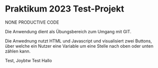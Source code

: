 # Praktikum 2023 Test-Projekt
 NONE PRODUCTIVE CODE

Die Anwendung dient als Übungsbereich zum Umgang mit GIT.

Die Anwednung nutzt HTML und Javascript und visualisiert
zwei Buttons, über welche ein Nutzer eine Variable um
eine Stelle nach oben oder unten zählen kann. 


Test, Joybtw
Test Hallo